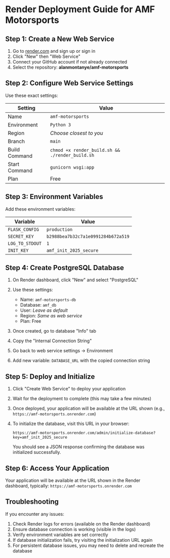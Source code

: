 # Render Deployment Guide for AMF Motorsports

## Step 1: Create a New Web Service

1. Go to [render.com](https://render.com/) and sign up or sign in
2. Click "New" then "Web Service"
3. Connect your GitHub account if not already connected
4. Select the repository: **alanmontanye/amf-motorsports**

## Step 2: Configure Web Service Settings

Use these exact settings:

| Setting | Value |
|---------|-------|
| Name | `amf-motorsports` |
| Environment | `Python 3` |
| Region | *Choose closest to you* |
| Branch | `main` |
| Build Command | `chmod +x render_build.sh && ./render_build.sh` |
| Start Command | `gunicorn wsgi:app` |
| Plan | Free |

## Step 3: Environment Variables

Add these environment variables:

| Variable | Value |
|----------|-------|
| `FLASK_CONFIG` | `production` |
| `SECRET_KEY` | `b2988bea7b32c7a1e0991284b672a519` |
| `LOG_TO_STDOUT` | `1` |
| `INIT_KEY` | `amf_init_2025_secure` |

## Step 4: Create PostgreSQL Database

1. On Render dashboard, click "New" and select "PostgreSQL"
2. Use these settings:
   - Name: `amf-motorsports-db`
   - Database: `amf_db`
   - User: *Leave as default*
   - Region: *Same as web service*
   - Plan: Free

3. Once created, go to database "Info" tab
4. Copy the "Internal Connection String"
5. Go back to web service settings → Environment
6. Add new variable: `DATABASE_URL` with the copied connection string

## Step 5: Deploy and Initialize

1. Click "Create Web Service" to deploy your application
2. Wait for the deployment to complete (this may take a few minutes)
3. Once deployed, your application will be available at the URL shown (e.g., `https://amf-motorsports.onrender.com`)

4. To initialize the database, visit this URL in your browser:
   ```
   https://amf-motorsports.onrender.com/admin/initialize-database?key=amf_init_2025_secure
   ```
   
   You should see a JSON response confirming the database was initialized successfully.

## Step 6: Access Your Application

Your application will be available at the URL shown in the Render dashboard, typically:
`https://amf-motorsports.onrender.com`

## Troubleshooting

If you encounter any issues:
1. Check Render logs for errors (available on the Render dashboard)
2. Ensure database connection is working (visible in the logs)
3. Verify environment variables are set correctly
4. If database initialization fails, try visiting the initialization URL again
5. For persistent database issues, you may need to delete and recreate the database
